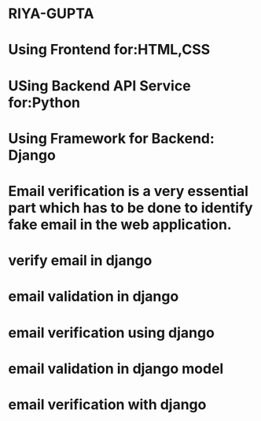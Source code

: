 # RIYA-GUPTA

# Using Frontend for:HTML,CSS
# USing Backend API Service for:Python
# Using Framework for Backend: Django
# Email verification is a very essential part which has to be done to identify fake email in the web application.
# verify email in django
# email validation in django
# email verification using django
# email validation in django model
# email verification with django
